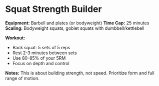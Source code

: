 # Squat Strength Builder

**Equipment:** Barbell and plates (or bodyweight)
**Time Cap:** 25 minutes
**Scaling:** Bodyweight squats, goblet squats with dumbbell/kettlebell

**Workout:**
- Back squat: 5 sets of 5 reps
- Rest 2-3 minutes between sets
- Use 80-85% of your 5RM
- Focus on depth and control

**Notes:** This is about building strength, not speed. Prioritize form and full range of motion.